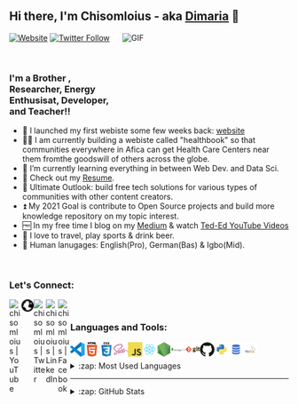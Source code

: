 ## Hi there, I'm  Chisomloius - aka [Dimaria][website] 👋 

[![Website](https://img.shields.io/website?label=chisomloius.github.io&style=for-the-badge&url=https%3A%2F%2Fchisomloius.github.io)](https://chisomloius.github.io)
[![Twitter Follow](https://img.shields.io/twitter/follow/chisomloius?color=1DA1F2&logo=twitter&style=for-the-badge)](https://twitter.com/intent/follow?original_referer=https%3A%2F%2Fgithub.com%2Fchisomloius&screen_name=chisomloius)
<img align="right" alt="GIF" src="https://i2.wp.com/allhtaccess.info/wp-content/uploads/2018/03/programming.gif?fit=1281%2C716&ssl=1" width="300" height="150" />

<br/>

### I'm a Brother , Researcher, Energy Enthusisat, Developer, and Teacher!!

- 🔭 I launched my first webiste some few weeks back: [website](https://www.chisomloius.github.io)
-  👨‍💼  I am currently building a webiste called "healthbook" so that communities everywhere in Afica can get Health Care Centers near them fromthe goodswill of others across the globe.
- 🌱 I’m currently learning everything in between Web Dev. and  Data Sci.
- 📖 Check out my [Resume].
- 💚 Ultimate Outlook: build free tech solutions for various types of communities with other content creators.
- ⏫ My 2021 Goal is contribute to Open Source projects and build more knowledge repository on my topic interest.
- 🆓 In my free time I blog on my [Medium](https://medium.com/@chisomloius) & watch [Ted-Ed YouTube Videos](https://www.youtube.com/channel/UCsooa4yRKGN_zEE8iknghZA)
- 💓 I love to travel, play sports & drink beer.
- 💬 Human lanugages: English(Pro), German(Bas) & Igbo(Mid).
<br />

### Let's Connect:

[<img align="left" alt="chisomloius | YouTube" width="22px" src="https://cdn.jsdelivr.net/npm/simple-icons@v3/icons/youtube.svg" />][youtube]
[<img align="left" alt="chisonmloius.github.io" width="22px" src="https://raw.githubusercontent.com/iconic/open-iconic/master/svg/globe.svg" />][website]
[<img align="left" alt="chisomloius | Twitter" width="22px" src="https://cdn.jsdelivr.net/npm/simple-icons@v3/icons/twitter.svg" />][twitter]
[<img align="left" alt="chisomloius | LinkedIn" width="22px" src="https://cdn.jsdelivr.net/npm/simple-icons@v3/icons/linkedin.svg" />][linkedin]
[<img align="left" alt="chisomloius | Facebook" width="22px" src="https://cdn.jsdelivr.net/npm/simple-icons@v3/icons/facebook.svg" />][facebook]

<br/>

### Languages and Tools:

[<img align="left" alt="Visual Studio Code" width="26px" src="https://raw.githubusercontent.com/github/explore/80688e429a7d4ef2fca1e82350fe8e3517d3494d/topics/visual-studio-code/visual-studio-code.png" />][webdevplaylist]
[<img align="left" alt="HTML5" width="26px" src="https://raw.githubusercontent.com/github/explore/80688e429a7d4ef2fca1e82350fe8e3517d3494d/topics/html/html.png" />][webdevplaylist]
[<img align="left" alt="CSS3" width="26px" src="https://raw.githubusercontent.com/github/explore/80688e429a7d4ef2fca1e82350fe8e3517d3494d/topics/css/css.png" />][cssplaylist]
[<img align="left" alt="Sass" width="26px" src="https://raw.githubusercontent.com/github/explore/80688e429a7d4ef2fca1e82350fe8e3517d3494d/topics/sass/sass.png" />][cssplaylist]
[<img align="left" alt="JavaScript" width="26px" src="https://raw.githubusercontent.com/github/explore/80688e429a7d4ef2fca1e82350fe8e3517d3494d/topics/javascript/javascript.png" />][jsplaylist]
[<img align="left" alt="React" width="26px" src="https://raw.githubusercontent.com/github/explore/80688e429a7d4ef2fca1e82350fe8e3517d3494d/topics/react/react.png" />][reactplaylist]
[<img align="left" alt="Node.js" width="26px" src="https://raw.githubusercontent.com/github/explore/80688e429a7d4ef2fca1e82350fe8e3517d3494d/topics/nodejs/nodejs.png" />][webdevplaylist]
[<img align="left" alt="MongoDB" width="26px" src="https://raw.githubusercontent.com/github/explore/80688e429a7d4ef2fca1e82350fe8e3517d3494d/topics/mongodb/mongodb.png" />][webdevplaylist]
[<img align="left" alt="Git" width="26px" src="https://raw.githubusercontent.com/github/explore/80688e429a7d4ef2fca1e82350fe8e3517d3494d/topics/git/git.png" />][webdevplaylist]
[<img align="left" alt="GitHub" width="26px" src="https://raw.githubusercontent.com/github/explore/78df643247d429f6cc873026c0622819ad797942/topics/github/github.png" />][webdevplaylist]
[<img align="left" alt="python" width="26px" src="https://raw.githubusercontent.com/github/explore/80688e429a7d4ef2fca1e82350fe8e3517d3494d/topics/python/python.png" />][pythonplaylist]
[<img align="left" alt="SQL" width="26px" src="https://raw.githubusercontent.com/github/explore/80688e429a7d4ef2fca1e82350fe8e3517d3494d/topics/sql/sql.png" />][pythonplaylist]
[<img align="left" alt="MySQL" width="26px" src="https://raw.githubusercontent.com/github/explore/80688e429a7d4ef2fca1e82350fe8e3517d3494d/topics/mysql/mysql.png" />][pythonplaylist]

<br />
<br />

<details>
  <summary>:zap: Most Used Languages</summary>

<p><img align="center" alt="Chisomloius's GitHub Top Languages" src="https://github-readme-stats.vercel.app/api/top-langs/?username=chisomloius&show_icons=true&locale=en&layout=compact" />

</details>

---

<details>
  <summary>:zap: GitHub Stats</summary>

  <p align='center'><img alt="Chisomloius's GitHub Stats" src="https://github-readme-stats.vercel.app/api?username=chisomloius&show_icons=true&theme=dark" />

</details>



<br />
<br />

[Resume]: https://drive.google.com/file/d/hgieniweihf45tyun_/view
[More videos...]:https://www.youtube.com/
[youtube]: https://youtube.com/chisomloius
[website]: https://chisomloius.github.io
[twitter]: https://twitter.com/chisomloius
[facebook]: https://facebook.com/chisomloius
[linkedin]: https://linkedin.com/in/chisomokoye
[cssplaylist]: https://www.youtube.com/playlist?list=PLkwxH9e_vrAJ0WbEsFA9W3I1W-g_BTsbt
[jsplaylist]: https://www.youtube.com/channel/UCzyuZJ8zZ-Lhfnz41DG5qLw
[reactplaylist]: https://www.youtube.com/playlist?list=PLkwxH9e_vrAK4TdffpxKY3QGyHCpxFcQ0
[pythonplaylist]: https://www.youtube.com/channel/UCCezIgC97PvUuR4_gbFUs5g
[webdevplaylist]: https://www.youtube.com/channel/UCVTlvUkGslCV_h-nSAId8Swpush
